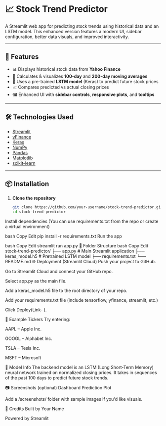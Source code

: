 # 📈 Stock Trend Predictor

A Streamlit web app for predicting stock trends using historical data and an LSTM model. This enhanced version features a modern UI, sidebar configuration, better data visuals, and improved interactivity.

---

## 🚀 Features

- 📊 Displays historical stock data from **Yahoo Finance**
- 🧮 Calculates & visualizes **100-day** and **200-day moving averages**
- 🤖 Uses a pre-trained **LSTM model** (Keras) to predict future stock prices
- 📈 Compares predicted vs actual closing prices
- 🖼️ Enhanced UI with **sidebar controls**, **responsive plots**, and **tooltips**

---

## 🛠️ Technologies Used

- [Streamlit](https://streamlit.io/)
- [yFinance](https://pypi.org/project/yfinance/)
- [Keras](https://keras.io/)
- [NumPy](https://numpy.org/)
- [Pandas](https://pandas.pydata.org/)
- [Matplotlib](https://matplotlib.org/)
- [scikit-learn](https://scikit-learn.org/)

---

## 📦 Installation

1. **Clone the repository**
   ```bash
   git clone https://github.com/your-username/stock-trend-predictor.git
   cd stock-trend-predictor
Install dependencies
(You can use requirements.txt from the repo or create a virtual environment)

bash
Copy
Edit
pip install -r requirements.txt
Run the app

bash
Copy
Edit
streamlit run app.py
🔧 Folder Structure
bash
Copy
Edit
stock-trend-predictor/
├── app.py                # Main Streamlit application
├── keras_model.h5        # Pretrained LSTM model
├── requirements.txt
└── README.md
🌐 Deployment (Streamlit Cloud)
Push your project to GitHub.

Go to Streamlit Cloud and connect your GitHub repo.

Select app.py as the main file.

Add a keras_model.h5 file to the root directory of your repo.

Add your requirements.txt file (include tensorflow, yfinance, streamlit, etc.)

Click Deploy(Link- ).

📝 Example Tickers
Try entering:

AAPL – Apple Inc.

GOOGL – Alphabet Inc.

TSLA – Tesla Inc.

MSFT – Microsoft

🧠 Model Info
The backend model is an LSTM (Long Short-Term Memory) neural network trained on normalized closing prices. It takes in sequences of the past 100 days to predict future stock trends.

📷 Screenshots (optional)
Dashboard	Prediction Plot

Add a /screenshots/ folder with sample images if you'd like visuals.

🙌 Credits
Built by Your Name

Powered by Streamlit

